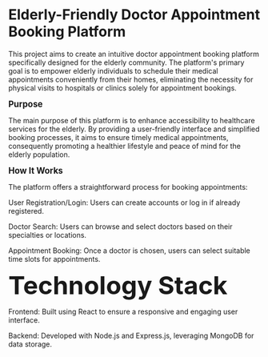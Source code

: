 # **Elderly-Friendly Doctor Appointment Booking Platform**


This project aims to create an intuitive doctor appointment booking platform specifically designed for the elderly community. The platform's primary goal is to empower elderly individuals to schedule their medical appointments conveniently from their homes, eliminating the necessity for physical visits to hospitals or clinics solely for appointment bookings.


<span style="font-size: larger;">**Purpose**</span>

The main purpose of this platform is to enhance accessibility to healthcare services for the elderly. By providing a user-friendly interface and simplified booking processes, it aims to ensure timely medical appointments, consequently promoting a healthier lifestyle and peace of mind for the elderly population.


<span style="font-size: larger;">**How It Works**</span>

The platform offers a straightforward process for booking appointments:

User Registration/Login: Users can create accounts or log in if already registered.

Doctor Search: Users can browse and select doctors based on their specialties or locations.

Appointment Booking: Once a doctor is chosen, users can select suitable time slots for appointments.


<span style="font-size: 50px;">**Technology Stack**</span>

Frontend: Built using React to ensure a responsive and engaging user interface.

Backend: Developed with Node.js and Express.js, leveraging MongoDB for data storage.
